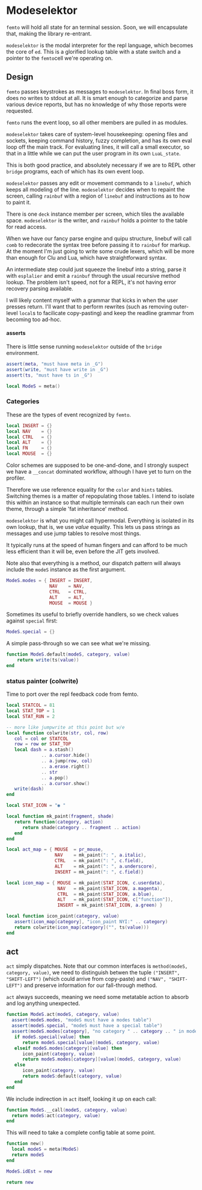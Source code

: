 # Modeselektor

``femto`` will hold all state for an terminal session.  Soon, we will
encapsulate that, making the library re-entrant.


``modeselektor`` is the modal interpreter for the repl language, which becomes
the core of ``ed``.  This is a glorified lookup table with a state switch and
a pointer to the ``femto``cell we're operating on.


## Design

``femto`` passes keystrokes as messages to ``modeselektor``.  In final boss form,
it does no writes to stdout at all.  It is smart enough to categorize and
parse various device reports, but has no knowledge of why those reports were
requested.


``femto`` runs the event loop, so all other members are pulled in as modules.


``modeselektor`` takes care of system-level housekeeping: opening files and
sockets, keeping command history, fuzzy completion, and has its own eval loop
off the main track.  For evaluating lines, it will call a small executor, so
that in a little while we can put the user program in its own ``LuaL_state``.


This is both good practice, and absolutely necessary if we are to REPL other
``bridge`` programs, each of which has its own event loop.


``modeselektor`` passes any edit or movement commands to a ``linebuf``, which
keeps all modeling of the line.  ``modeselektor`` decides when to repaint the
screen, calling ``rainbuf`` with a region of ``linebuf`` and instructions as to
how to paint it.


There is one ``deck`` instance member per screen, which tiles the available
space.  ``modeselektor`` is the writer, and ``rainbuf`` holds a pointer to the
table for read access.


When we have our fancy parse engine and quipu structure, linebuf will call
``comb`` to redecorate the syntax tree before passing it to ``rainbuf`` for
markup.  At the moment I'm just going to write some crude lexers, which
will be more than enough for Clu and Lua, which have straightforward syntax.


An intermediate step could just squeeze the linebuf into a string, parse it
with ``esplalier`` and emit a ``rainbuf`` through the usual recursive method
lookup.  The problem isn't speed, not for a REPL, it's not having error
recovery parsing available.


I will likely content myself with a grammar that kicks in when the user
presses return.  I'll want that to perform rewrites (such as removing
outer-level ``local``s to facilicate copy-pasting) and keep the readline
grammar from becoming too ad-hoc.


#### asserts

There is little sense running ``modeselektor`` outside of the ``bridge``
environment.

```lua
assert(meta, "must have meta in _G")
assert(write, "must have write in _G")
assert(ts, "must have ts in _G")
```
```lua
local ModeS = meta()
```
### Categories

These are the types of event recognized by ``femto``.

```lua
local INSERT = {}
local NAV    = {}
local CTRL   = {}
local ALT    = {}
local FN     = {}
local MOUSE  = {}
```

Color schemes are supposed to be one-and-done, and I strongly suspect we
have a ``__concat`` dominated workflow, although I have yet to turn on the
profiler.


Therefore we use reference equality for the ``color`` and ``hints`` tables.
Switching themes is a matter of repopulating those tables.  I intend to
isolate this within an instance so that multiple terminals can each run their
own theme, through a simple 'fat inheritance' method.


``modeselektor`` is what you might call hypermodal. Everything is isolated in
its own lookup, that is, we use _value_ equality.  This lets us pass strings
as messages and use jump tables to resolve most things.


It typically runs at the speed of human fingers and can afford to be much less
efficient than it will be, even before the JIT gets involved.


Note also that everything is a method, our dispatch pattern will always
include the ``modeS`` instance as the first argument.

```lua
ModeS.modes = { INSERT = INSERT,
                NAV    = NAV,
                CTRL   = CTRL,
                ALT    = ALT,
                MOUSE  = MOUSE }
```

Sometimes its useful to briefly override handlers, so we check values
against ``special`` first:

```lua
ModeS.special = {}
```

A simple pass-through so we can see what we're missing.

```lua
function ModeS.default(modeS, category, value)
    return write(ts(value))
end
```
### status painter (colwrite)

Time to port over the repl feedback code from femto.

```lua
local STATCOL = 81
local STAT_TOP = 1
local STAT_RUN = 2

-- more like jumpwrite at this point but w/e
local function colwrite(str, col, row)
   col = col or STATCOL
   row = row or STAT_TOP
   local dash = a.stash()
             .. a.cursor.hide()
             .. a.jump(row, col)
             .. a.erase.right()
             .. str
             .. a.pop()
             .. a.cursor.show()
   write(dash)
end

local STAT_ICON = "◉ "

local function mk_paint(fragment, shade)
   return function(category, action)
      return shade(category .. fragment .. action)
   end
end

local act_map = { MOUSE  = pr_mouse,
                  NAV    = mk_paint(": ", a.italic),
                  CTRL   = mk_paint(": ", c.field),
                  ALT    = mk_paint(": ", a.underscore),
                  INSERT = mk_paint(": ", c.field)}

local icon_map = { MOUSE = mk_paint(STAT_ICON, c.userdata),
                   NAV   = mk_paint(STAT_ICON, a.magenta),
                   CTRL  = mk_paint(STAT_ICON, a.blue),
                   ALT   = mk_paint(STAT_ICON, c["function"]),
                   INSERT = mk_paint(STAT_ICON, a.green) }

local function icon_paint(category, value)
   assert(icon_map[category], "icon_paint NYI:" .. category)
   return colwrite(icon_map[category]("", ts(value)))
end
```
## act

``act`` simply dispatches. Note that our common interfaces is
``method(modeS, category, value)``, we need to distinguish betwen the tuple
``("INSERT", "SHIFT-LEFT")`` (which could arrive from copy-paste) and
``("NAV", "SHIFT-LEFT")`` and preserve information for our fall-through method.


``act`` always succeeds, meaning we need some metatable action to absorb and
log anything unexpected.

```lua
function ModeS.act(modeS, category, value)
  assert(modeS.modes, "modeS must have a modes table")
  assert(modeS.special, "modeS must have a special table")
  assert(modeS.modes[category], "no category " .. category .. " in modeS")
   if modeS.special[value] then
      return modeS.special[value](modeS, category, value)
   elseif modeS.modes[category][value] then
      icon_paint(category, value)
      return modeS.modes[category][value](modeS, category, value)
   else
      icon_paint(category, value)
      return modeS:default(category, value)
   end
end
```

We include indirection in ``act`` itself, looking it up on each call:

```lua
function ModeS.__call(modeS, category, value)
  return modeS:act(category, value)
end
```

This will need to take a complete config table at some point.

```lua
function new()
  local modeS = meta(ModeS)
  return modeS
end

ModeS.idEst = new
```
```lua
return new
```
